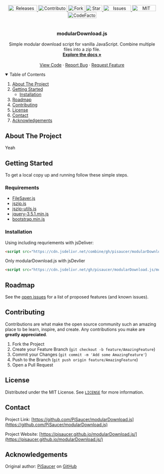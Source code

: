  <div align="center" style="display: block; margin-left: auto; margin-right: auto;">
  
  <a href="https://github.com/PiSaucer/modularDownload.js/releases">
    <img src="https://img.shields.io/github/v/release/PiSaucer/modularDownload.js.svg?color=green" alt="Releases" width="94" height="20">
  </a>
  <a href="https://github.com/PiSaucer/modularDownload.js//graphs/contributors">
    <img src="https://img.shields.io/github/contributors/PiSaucer/modularDownload.js.svg" alt="Contributors" width="94" height="20">
  </a>
  <a href="https://github.com/PiSaucer/modularDownload.js/network/members">
    <img src="https://img.shields.io/github/forks/PiSaucer/modularDownload.js.svg" alt="Forks" width="54" height="20">
  </a>
  <a href="https://github.com/PiSaucer/modularDownload.js/stargazers">
    <img src="https://img.shields.io/github/stars/PiSaucer/modularDownload.js.svg" alt="Stargazers" width="54" height="20">
  </a>
  <a href="https://github.com/PiSaucer/modularDownload.js/issues">
    <img src="https://img.shields.io/github/issues/PiSaucer/modularDownload.js.svg" alt="Issues" width="90" height="20">
  </a>
  <a href="https://github.com/PiSaucer/modularDownload.js/blob/master/LICENSE">
    <img src="https://img.shields.io/github/license/PiSaucer/modularDownload.js.svg?color=yellow" alt="MIT License" width="78" height="20">
 </a>
 <a href="https://www.codefactor.io/repository/github/pisaucer/modulardownload.js/overview/main">
  <img src="https://www.codefactor.io/repository/github/pisaucer/modulardownload.js/badge/main" alt="CodeFactor" width="94" height="20">
 </a>

</div>

<!-- PROJECT LOGO -->
<br/>
<p align="center">
  <!--<a href="https://github.com/NewCaledoniaDevTeam/CompressedCobblestone">
    <img src="https://raw.githubusercontent.com/NewCaledoniaDevTeam/CompressedCobblestone/main/background.jpg" alt="Background" width="500px" height="236px">
  </a>-->

  <h3 align="center">modularDownload.js</h3>

  <p align="center">
    Simple modular download script for vanilla JavaScript. Combine multiple files into a zip file.
    <br/>
    <a href="docs/"><strong>Explore the docs »</strong></a>
    <br/>
    <br/>
    <a href="https://github.com/PiSaucer/modularDownload.js">View Code</a>
    ·
    <a href="https://github.com/PiSaucer/modularDownload.js/issues">Report Bug</a>
    ·
    <a href="https://github.com/PiSaucer/modularDownload.js/issues">Request Feature</a>
  </p>
</p>


<!-- TABLE OF CONTENTS -->
<details open="open">
  <summary>Table of Contents</summary>
  <ol>
    <li>
      <a href="#about-the-project">About The Project</a>
    </li>
    <li>
      <a href="#getting-started">Getting Started</a>
      <ul>
        <li><a href="#installation">Installation</a></li>
      </ul>
    </li>
    <li><a href="#roadmap">Roadmap</a></li>
    <li><a href="#contributing">Contributing</a></li>
    <li><a href="#license">License</a></li>
    <li><a href="#contact">Contact</a></li>
    <li><a href="#acknowledgements">Acknowledgements</a></li>
  </ol>
</details>


<!-- ABOUT THE PROJECT -->
## About The Project

Yeah

<!-- GETTING STARTED -->
## Getting Started

To get a local copy up and running follow these simple steps.

### Requirements
* [FileSaver.js](https://github.com/eligrey/FileSaver.js)
* [jszip.js](https://stuk.github.io/jszip/)
* [jszip-utils.js](http://stuk.github.io/jszip-utils/)
* [jquery-3.5.1.min.js](https://releases.jquery.com/jquery/)
* [bootstrap.min.js](https://getbootstrap.com/docs/4.3/getting-started/download/)


### Installation

Using including requriements with jsDeliver:

```html
<script src="https://cdn.jsdelivr.net/combine/gh/pisaucer/modularDownload.js@1/modularDownload.min.js,npm/filesaver.js@1,npm/jszip@3/dist/jszip.min.js,npm/jszip-utils@0.1.0/dist/jszip-utils.min.js,npm/jquery@3,npm/bootstrap@5"></script>
```

Only modularDownload.js with jsDevlier
```html
<script src="https://cdn.jsdelivr.net/gh/pisaucer/modularDownload.js/modularDownload.min.js"></script>
```

<!-- ROADMAP -->
## Roadmap

See the [open issues](https://github.com/PiSaucer/modularDownload.js) for a list of proposed features (and known issues).

<!-- CONTRIBUTING -->
## Contributing

Contributions are what make the open source community such an amazing place to be learn, inspire, and create. Any contributions you make are **greatly appreciated**.

1. Fork the Project
2. Create your Feature Branch (`git checkout -b feature/AmazingFeature`)
3. Commit your Changes (`git commit -m 'Add some AmazingFeature'`)
4. Push to the Branch (`git push origin feature/AmazingFeature`)
5. Open a Pull Request

<!-- LICENSE -->
## License

Distributed under the MIT License. See [`LICENSE`](LICENSE) for more information.

<!-- CONTACT -->
## Contact

Project Link: [https://github.com/PiSaucer/modularDownload.js](https://github.com/PiSaucer/modularDownload.js)

Project Website: [https://pisaucer.github.io/modularDownload.js/](https://pisaucer.github.io/modularDownload.js/)

<!-- ACKNOWLEDGEMENTS -->
## Acknowledgements

Original author: [PiSaucer](https://github.com/PiSaucer/) on [GitHub](https://github.com/PiSaucer/modularDownload.js)
